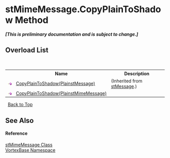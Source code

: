 # stMimeMessage.CopyPlainToShadow Method 
 _**\[This is preliminary documentation and is subject to change.\]**_


## Overload List
&nbsp;<table><tr><th></th><th>Name</th><th>Description</th></tr><tr><td>![Public method](media/pubmethod.gif "Public method")</td><td><a href="M_VortexBase_stMessage_CopyPlainToShadow.md">CopyPlainToShadow(PlainstMessage)</a></td><td> (Inherited from <a href="T_VortexBase_stMessage.md">stMessage</a>.)</td></tr><tr><td>![Public method](media/pubmethod.gif "Public method")</td><td><a href="M_VortexBase_stMimeMessage_CopyPlainToShadow.md">CopyPlainToShadow(PlainstMimeMessage)</a></td><td /></tr></table>&nbsp;
<a href="#stmimemessage.copyplaintoshadow-method">Back to Top</a>

## See Also


#### Reference
<a href="T_VortexBase_stMimeMessage.md">stMimeMessage Class</a><br /><a href="N_VortexBase.md">VortexBase Namespace</a><br />